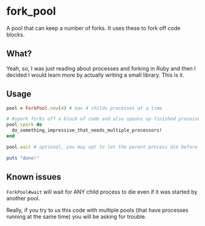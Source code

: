 fork_pool
=========

A pool that can keep a number of forks. It uses these to fork off code blocks.

What?
-----

Yeah, so, I was just reading about processes and forking in Ruby and then I decided I would learn more by actually
writing a small library. This is it.

Usage
-----

```ruby
pool = ForkPool.new(4) # max 4 childs processes at a time

# #spork forks off a block of code and also spoons up finished processes.
pool.spork do
  do_something_impressive_that_needs_multiple_processors!
end

pool.wait # optional, you may opt to let the parent process die before its childs. Your choice.

puts "done!"
```

Known issues
------------

```ForkPool#wait``` will wait for ANY child process to die even if it was started by another pool.

Really, if you try to us this code with multiple pools (that have processes running at the same time) you will be asking for trouble.

